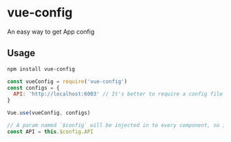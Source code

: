 # vue-config
An easy way to get App config

## Usage

``` bash
npm install vue-config
```

``` javascript
const vueConfig = require('vue-config')
const configs = {
  API: 'http://localhost:6003' // It's better to require a config file
}

Vue.use(vueConfig, configs)

// A param named `$config` will be injected in to every component, so in your component, you can get config easily
const API = this.$config.API
```